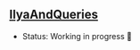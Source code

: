 ## [IlyaAndQueries](https://codeforces.com/problemset/problem/313/B)

- Status: Working in progress :construction: 